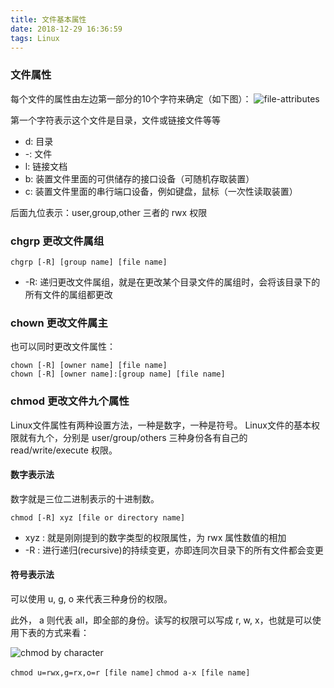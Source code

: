 ```yaml
---
title: 文件基本属性
date: 2018-12-29 16:36:59
tags: Linux
---
```

### 文件属性

每个文件的属性由左边第一部分的10个字符来确定（如下图）：
![file-attributes](file_attributes.png)

第一个字符表示这个文件是目录，文件或链接文件等等
- d: 目录
- -: 文件
- l: 链接文档
- b: 装置文件里面的可供储存的接口设备（可随机存取装置）
- c: 装置文件里面的串行端口设备，例如键盘，鼠标（一次性读取装置）

后面九位表示：user,group,other 三者的 rwx 权限

### chgrp 更改文件属组

`chgrp [-R] [group name] [file name]`

- -R: 递归更改文件属组，就是在更改某个目录文件的属组时，会将该目录下的所有文件的属组都更改

### chown 更改文件属主

也可以同时更改文件属性：

```
chown [-R] [owner name] [file name]
chown [-R] [owner name]:[group name] [file name]
```

### chmod 更改文件九个属性

Linux文件属性有两种设置方法，一种是数字，一种是符号。
Linux文件的基本权限就有九个，分别是 user/group/others 三种身份各有自己的 read/write/execute 权限。

#### 数字表示法

数字就是三位二进制表示的十进制数。

`chmod [-R] xyz [file or directory name]`

- xyz : 就是刚刚提到的数字类型的权限属性，为 rwx 属性数值的相加
- -R : 进行递归(recursive)的持续变更，亦即连同次目录下的所有文件都会变更

#### 符号表示法

可以使用 u, g, o 来代表三种身份的权限。

此外， a 则代表 all，即全部的身份。读写的权限可以写成 r, w, x，也就是可以使用下表的方式来看：

![chmod by character](chmod_by_character.png)

`chmod u=rwx,g=rx,o=r [file name]`
`chmod a-x [file name]`
